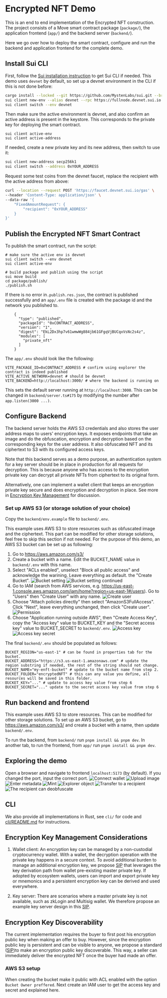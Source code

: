 # Encrypted NFT Demo

This is an end to end implementation of the Encrypted NFT construction. The project consists of a Move smart contract package (`package/`), the application frontend (`app/`) and the backend server (`backend/`).

Here we go over how to deploy the smart contract, configure and run the backend and application frontend for the complete demo. 

## Install Sui CLI

First, follow the [Sui installation instruction](https://docs.sui.io/build/install) to get Sui CLI if needed. This demo uses `devnet` by default, so set up a devnet environment in the CLI if this is not done before:

```bash
cargo install --locked --git https://github.com/MystenLabs/sui.git --branch devnet sui
sui client new-env --alias devnet --rpc https://fullnode.devnet.sui.io:443
sui client switch --env devnet
```

Then make sure the active environment is devnet, and also confirm an active address is present in the keystore. This corresponds to the private key for deploying the smart contract.

```
sui client active-env
sui client active-address
```

If needed, create a new private key and its new address, then switch to use it:

```bash
sui client new-address secp256k1
sui client switch --address 0xYOUR_ADDRESS
```

Request some test coins from the devnet faucet, replace the recipient with the active address from above:

```bash
curl --location --request POST 'https://faucet.devnet.sui.io/gas' \
--header 'Content-Type: application/json' \
--data-raw '{
    "FixedAmountRequest": {
        "recipient": "0xYOUR_ADDRESS"
    }
}'
```

## Publish the Encrypted NFT Smart Contract

To publish the smart contract, run the script:

```
# make sure the active env is devnet
sui client switch --env devnet
sui client active-env

# build package and publish using the script
sui move build
cd package/publish/
./publish.sh 
```
If there is no error in`.publish.res.json`, the contract is published successfully and an `app/.env` file is created with the package id and the network you published to.

```
    {
      "type": "published",
      "packageId": "0xCONTRACT_ADDRESS",
      "version": "1",
      "digest": "EkL2Dx3hp7v61wmwWg884jb61GFgqVjBUCqxVsNc2s4z",
      "modules": [
        "private_nft"
      ]
    }
```

The `app/.env` should look like the following: 

```
VITE_PACKAGE_ID=0xCONTRACT_ADDRESS # confirm using explorer the contract is indeed published
VITE_ACTIVE_NETWORK=devnet # should be devnet
VITE_BACKEND=http://localhost:3000/ # where the backend is running on
```

This sets the default server running at `http://localhost:3000`. This can be changed in `backend/server.ts#175` by modifying the number after `app.listen(3000 ...)`.

## Configure Backend

The backend server holds the AWS S3 credentials and also stores the user address maps to users' encryption keys. It exposes endpoints that take an image and do the obfuscation, encryption and decryption based on the corresponding keys for the user address. It also obfuscated NFT and its ciphertext to S3 with its configured access keys.

Note that this backend serves as a demo purpose, an authentication system for a key server should be in place in production for all requests for decryption. This is because anyone who has access to the encryption private key can decrypt all private NFTs from ciphertext to its original form. 

Alternatively, one can implement a wallet client that keeps an encryption private key secure and does encryption and decryption in place. See more in [Encryption Key Management](#encryption-key-management) for discussion.

### Set up AWS S3 (or storage solution of your choice)

Copy the `backend/env.example` file to `backend/.env`. 

This example uses AWS S3 to store resources such as obfuscated image and the ciphertext. This part can be modified for other storage solutions, feel free to skip this section if not needed. For the purpose of this demo, an AWS S3 bucket can be set up as following:

1. Go to https://aws.amazon.com/s3/
2. Create a bucket with a name. Edit the BUCKET_NAME value in `backend/.env` with this name. 
3. Select "ACLs enabled", unselect "Block all public access" and acknowledge the warining. Leave everything as default. the "Create Bucket". 
![Bucket setting](assets/bucket-setting.png)
![Bucket setting continued](assets/bucket-setting-2.png)
4. Go to IAM (search from AWS services, e.g. https://us-east-1.console.aws.amazon.com/iam/home?region=us-east-1#/users). Go to "Users" then "Create User" with any name. 
![Create user](assets/create-user.png)
5. Choose "Attach policies directly" then select "AmazonS3FullAccess". Click "Next", leave everything unchanged, then click "Create user".
![Permission](assets/iam-permission.png)
6. Choose "Application running outside AWS", then "Create Access Key", copy the "Access key" value to BUCKET_KEY and the "Secret access key" value to BUCKET_SECRET to `backend/.env`. 
![Access key](assets/access-key.png)
![Access key secret](assets/access-key-and-secret.png)

The final `backend/.env` should be populated as follows:
```
BUCKET_REGION="us-east-1" # can be found in properties tab for the bucket. 
BUCKET_ADDRESS="https://s3.us-east-1.amazonaws.com" # update the region substring if needed, the rest of the string should not change. 
BUCKET_NAME="my-enft-bucket" # update to the bucket name from step 2. 
BUCKET_FOLDER="encryptedNFT" # this can any value you define, all resources will be saved in this folder. 
BUCKET_KEY="..." # update to access key value from step 6
BUCKET_SECRET="..." update to the secret access key value from step 6
```

## Run backend and frontend
This example uses AWS S3 to store resources. This can be modified for other storage solutions. To set up an AWS S3 bucket, go to https://aws.amazon.com/s3/ and create a bucket with a name, then update `backend/.env`.

To run the backend, from `backend/` run `pnpm install && pnpm dev`.
In another tab, to run the frontend, from `app/` run `pnpm install && pnpm dev`.

## Exploring the demo

Open a browser and navigate to frontend `localhost:5173` (by default). If you changed the port, input the correct port. 
![Connect wallet](assets/image.png)
![Upload image](assets/image-1.png)
![Enter metadata](assets/image-2.png)
![Mint](assets/image-3.png)
![Explorer object](assets/image-4.png)
![Transfer to a recipient](assets/image-5.png)
![The recipient can deobfuscate](assets/image-6.png)

## CLI 

We also provide all implementations in Rust, see `cli/` for code and [cli/README.md](cli/README.md) for instructions. 

## Encryption Key Management Considerations

1. Wallet client: An encryption key can be managed by a non-custodial cryptocurrency wallet. With a wallet, the decryption operation with the private key happens in a secure context. To avoid additional burden to manage an additional encryption key, we propose [SIP](https://github.com/sui-foundation/sips/pull/23) that leverages the key derivation path from wallet pre-existing master private key. If adopted by ecosystem wallets, users can import and export private key or mnemonics and a persistent encryption key can be derived and used everywhere.

2. Key server: There are scenarios where a master private key is not available, such as zkLogin and Multisig wallet. We therefore propose an example key server design in this [SIP](https://github.com/sui-foundation/sips/pull/26/files).

## Encryption Key Discoverability

The current implementation requires the buyer to first post his encryption public key when making an offer to buy. However, since the encryption public key is persistent and can be visible to anyone, we propose a standard ([SIP](https://github.com/sui-foundation/sips/pull/29))to make an encryption public key discoverable. This way, a seller can immediately deliver the encrypted NFT once the buyer had made an offer. 


### AWS S3 setup

When creating the bucket make it public with ACL enabled with the option `Bucket Owner preffered`.
Next create an IAM user to get the access key and secret and explained here.
